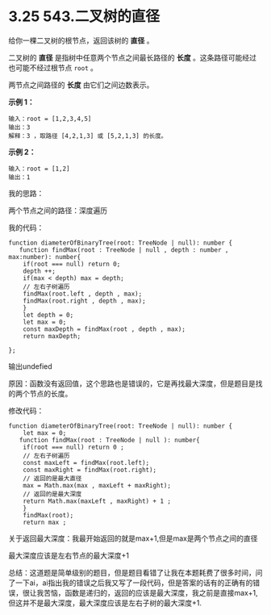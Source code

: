 ﻿

# 3.25 543.二叉树的直径

给你一棵二叉树的根节点，返回该树的 **直径** 。

二叉树的 **直径** 是指树中任意两个节点之间最长路径的 **长度** 。这条路径可能经过也可能不经过根节点 `root` 。

两节点之间路径的 **长度** 由它们之间边数表示。

 

**示例 1：**

```
输入：root = [1,2,3,4,5]
输出：3
解释：3 ，取路径 [4,2,1,3] 或 [5,2,1,3] 的长度。
```

**示例 2：**

```
输入：root = [1,2]
输出：1
```

我的思路：

两个节点之间的路径：深度遍历

我的代码：

```
function diameterOfBinaryTree(root: TreeNode | null): number {
   function findMax(root : TreeNode | null , depth : number , max:number): number{
    if(root === null) return 0;
    depth ++;
    if(max < depth) max = depth;
    // 左右子树遍历
    findMax(root.left , depth , max);
    findMax(root.right , depth , max);
    }
    let depth = 0;
    let max = 0;
    const maxDepth = findMax(root , depth , max);
    return maxDepth;
    
};
```

输出undefied

原因：函数没有返回值，这个思路也是错误的，它是再找最大深度，但是题目是找的两个节点的长度。

修改代码：

```
function diameterOfBinaryTree(root: TreeNode | null): number {
    let max = 0;
   function findMax(root : TreeNode | null ): number{
    if(root === null) return 0 ;
    // 左右子树遍历
    const maxLeft = findMax(root.left);
    const maxRight = findMax(root.right);
    // 返回的是最大直径
    max = Math.max(max , maxLeft + maxRight);
    // 返回的是最大深度
    return Math.max(maxLeft , maxRight) + 1 ;
    }
    findMax(root);
    return max ;
```

关于返回最大深度：我最开始返回的就是max+1,但是max是两个节点之间的直径

最大深度应该是左右节点的最大深度+1

总结：这道题是简单级别的题目，但是题目看错了让我在本题耗费了很多时间，问了一下ai，ai指出我的错误之后我又写了一段代码，但是答案的话有的正确有的错误，很让我苦恼，函数是递归的，返回的应该是最大深度，我之前是直接max+1,但这并不是最大深度，最大深度应该是左右子树的最大深度+1.
